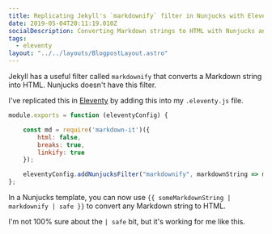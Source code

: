 ```yaml
---
title: Replicating Jekyll's `markdownify` filter in Nunjucks with Eleventy
date: 2019-05-04T20:11:19.010Z
socialDescription: Converting Markdown strings to HTML with Nunjucks and Eleventy
tags:
  - eleventy
layout: "../../layouts/BlogpostLayout.astro"
---
```


Jekyll has a useful filter called `markdownify` that converts a Markdown string into HTML. Nunjucks doesn't have this filter.

I've replicated this in [Eleventy](https://www.11ty.io) by adding this into my `.eleventy.js` file.

```js
module.exports = function (eleventyConfig) {

    const md = require('markdown-it')({
        html: false,
        breaks: true,
        linkify: true
    });

    eleventyConfig.addNunjucksFilter("markdownify", markdownString => md.render(markdownString));
};
```

In a Nunjucks template, you can now use <!-- {% raw %} -->`{{ someMarkdownString | markdownify | safe }}` <!-- {% endraw %} -->to convert any Markdown string to HTML.

I'm not 100% sure about the `| safe` bit, but it's working for me like this.
